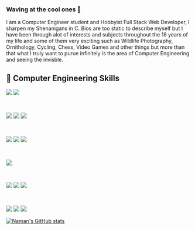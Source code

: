 <!--
**namanthanki/namanthanki** is a ✨ _special_ ✨ repository because its `README.md` (this file) appears on your GitHub profile.

Here are some ideas to get you started:

- 🔭 I’m currently working on ...
- 🌱 I’m currently learning ...
- 👯 I’m looking to collaborate on ...
- 🤔 I’m looking for help with ...
- 💬 Ask me about ...
- 📫 How to reach me: ...
- 😄 Pronouns: ...
- ⚡ Fun fact: ...
-->
### Waving at the cool ones 👋
I am a Computer Engineer student and Hobbyist Full Stack Web Developer, I sharpen my Shenanigans in C. Bios are too static to describe myself but I have been through alot of interests and subjects throughout the 18 years of my life and some of them very exciting such as Wildlife Photography, Ornithology, Cycling, Chess, Video Games and other things but more than that what I truly want to purue infinitely is the area of Computer Engineering and seeing the invisble. 

## 💼 Computer Engineering Skills

![](https://img.shields.io/badge/Systems-C-informational?style=flat&logo=c&logoColor=white&color=6831e0)
![](https://img.shields.io/badge/Systems-C++-informational?style=flat&logo=c%2B%2B&logoColor=white&color=6831e0)

<br>

![](https://img.shields.io/badge/Script-JavaScript-informational?style=flat&logo=javascript&logoColor=white&color=6831e0)
![](https://img.shields.io/badge/Script-NodeJS-informational?style=flat&logo=node.js&logoColor=white&color=6831e0)
![](https://img.shields.io/badge/Script-PHP-informational?style=flat&logo=php&logoColor=white&color=6831e0)

<br>

![](https://img.shields.io/badge/Framework-React-informational?style=flat&logo=react&logoColor=white&color=6831e0)
![](https://img.shields.io/badge/Framework-Express-informational?style=flat&logo=express&logoColor=white&color=6831e0)
![](https://img.shields.io/badge/Framework-.NET-informational?style=flat&logo=dotnet&logoColor=white&color=6831e0)

<br>

![](https://img.shields.io/badge/App-Java-informational?style=flat&logo=java&logoColor=white&color=6831e0)

<br>

![](https://img.shields.io/badge/DB-MongoDB-informational?style=flat&logo=mongodb&logoColor=white&color=6831e0)
![](https://img.shields.io/badge/DB-MySQL-informational?style=flat&logo=mysql&logoColor=white&color=6831e0)
![](https://img.shields.io/badge/DB-Oracle-informational?style=flat&logo=oracle&logoColor=white&color=6831e0)

<br>

![](https://img.shields.io/badge/Style-CSS-informational?style=flat&logo=css3&logoColor=white&color=6831e0)
![](https://img.shields.io/badge/Style-Bootstrap-informational?style=flat&logo=bootstrap&logoColor=white&color=6831e0)
![](https://img.shields.io/badge/Style-materialUI-informational?style=flat&logo=material-ui&logoColor=white&color=6831e0)

[![Naman's GitHub stats](https://github-readme-stats.vercel.app/api?username=namanthanki&show_icons=true&theme=tokyonight)](https://github.com/namanthanki/github-readme-stats)
